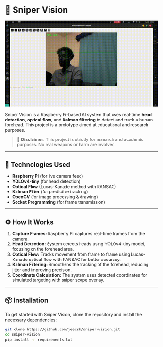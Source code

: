 # 🎯 Sniper Vision

![Demo](media/demo.gif)

Sniper Vision is a Raspberry Pi-based AI system that uses real-time **head detection**, **optical flow**, and **Kalman filtering** to detect and track a human forehead. This project is a prototype aimed at educational and research purposes.

> 🚨 **Disclaimer**: This project is strictly for research and academic purposes. No real weapons or harm are involved.

---

## 🧠 Technologies Used

- **Raspberry Pi** (for live camera feed)
- **YOLOv4-tiny** (for head detection)
- **Optical Flow** (Lucas-Kanade method with RANSAC)
- **Kalman Filter** (for predictive tracking)
- **OpenCV** (for image processing & drawing)
- **Socket Programming** (for frame transmission)

---

## ⚙️ How It Works

1. **Capture Frames:** Raspberry Pi captures real-time frames from the camera.
2. **Head Detection:** System detects heads using YOLOv4-tiny model, focusing on the forehead area.
3. **Optical Flow:** Tracks movement from frame to frame using Lucas-Kanade optical flow with RANSAC for better accuracy.
4. **Kalman Filtering:** Smoothens the tracking of the forehead, reducing jitter and improving precision.
5. **Coordinate Calculation:** The system uses detected coordinates for simulated targeting with sniper scope overlay.

---

## 📦 Installation

To get started with Sniper Vision, clone the repository and install the necessary dependencies:

```bash
git clone https://github.com/jeecsh/sniper-vision.git
cd sniper-vision
pip install -r requirements.txt
